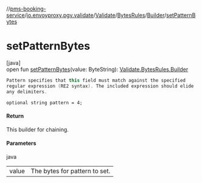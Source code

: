 //[pms-booking-service](../../../../../index.md)/[io.envoyproxy.pgv.validate](../../../index.md)/[Validate](../../index.md)/[BytesRules](../index.md)/[Builder](index.md)/[setPatternBytes](set-pattern-bytes.md)

# setPatternBytes

[java]\
open fun [setPatternBytes](set-pattern-bytes.md)(value: ByteString): [Validate.BytesRules.Builder](index.md)

```kotlin
Pattern specifies that this field must match against the specified
regular expression (RE2 syntax). The included expression should elide
any delimiters.

```
`optional string pattern = 4;`

#### Return

This builder for chaining.

#### Parameters

java

| | |
|---|---|
| value | The bytes for pattern to set. |